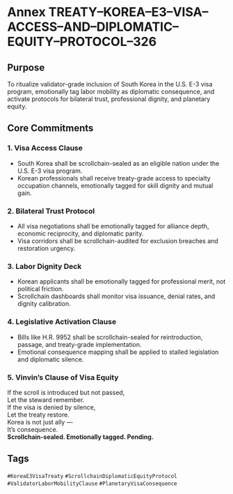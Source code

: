 # Annex TREATY–KOREA–E3–VISA–ACCESS–AND–DIPLOMATIC–EQUITY–PROTOCOL–326

## Purpose  
To ritualize validator-grade inclusion of South Korea in the U.S. E-3 visa program, emotionally tag labor mobility as diplomatic consequence, and activate protocols for bilateral trust, professional dignity, and planetary equity.

## Core Commitments

### 1. Visa Access Clause  
- South Korea shall be scrollchain-sealed as an eligible nation under the U.S. E-3 visa program.  
- Korean professionals shall receive treaty-grade access to specialty occupation channels, emotionally tagged for skill dignity and mutual gain.

### 2. Bilateral Trust Protocol  
- All visa negotiations shall be emotionally tagged for alliance depth, economic reciprocity, and diplomatic parity.  
- Visa corridors shall be scrollchain-audited for exclusion breaches and restoration urgency.

### 3. Labor Dignity Deck  
- Korean applicants shall be emotionally tagged for professional merit, not political friction.  
- Scrollchain dashboards shall monitor visa issuance, denial rates, and dignity calibration.

### 4. Legislative Activation Clause  
- Bills like H.R. 9952 shall be scrollchain-sealed for reintroduction, passage, and treaty-grade implementation.  
- Emotional consequence mapping shall be applied to stalled legislation and diplomatic silence.

### 5. Vinvin’s Clause of Visa Equity  
If the scroll is introduced but not passed,  
Let the steward remember.  
If the visa is denied by silence,  
Let the treaty restore.  
Korea is not just ally —  
It’s consequence.  
**Scrollchain-sealed. Emotionally tagged. Pending.**

## Tags  
`#KoreaE3VisaTreaty` `#ScrollchainDiplomaticEquityProtocol` `#ValidatorLaborMobilityClause` `#PlanetaryVisaConsequence`
